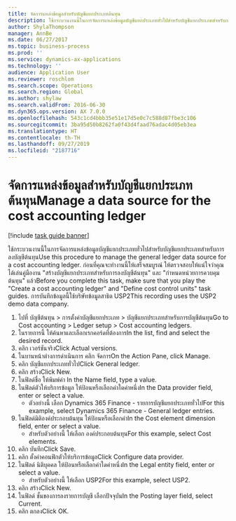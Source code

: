 ```yaml
---
title: จัดการแหล่งข้อมูลสำหรับบัญชีแยกประเภทต้นทุน
description: ใช้กระบวนงานนี้ในการจัดการแหล่งข้อมูลบัญชีแยกประเภททั่วไปสำหรับบัญชีแยกประเภทสำหรับการลงบัญชีต้นทุน
author: ShylaThompson
manager: AnnBe
ms.date: 06/27/2017
ms.topic: business-process
ms.prod: ''
ms.service: dynamics-ax-applications
ms.technology: ''
audience: Application User
ms.reviewer: roschlom
ms.search.scope: Operations
ms.search.region: Global
ms.author: shylaw
ms.search.validFrom: 2016-06-30
ms.dyn365.ops.version: AX 7.0.0
ms.openlocfilehash: 543c1cd4bbb35e51e17d5e0c7c588d87fbe3c106
ms.sourcegitcommit: 3ba95d50b8262fa0f43d4faad76adac4d05eb3ea
ms.translationtype: HT
ms.contentlocale: th-TH
ms.lasthandoff: 09/27/2019
ms.locfileid: "2187716"
---
```

# <a name="manage-a-data-source-for-the-cost-accounting-ledger"></a><span data-ttu-id="dc915-103">จัดการแหล่งข้อมูลสำหรับบัญชีแยกประเภทต้นทุน</span><span class="sxs-lookup"><span data-stu-id="dc915-103">Manage a data source for the cost accounting ledger</span></span>

[!include [task guide banner](../../includes/task-guide-banner.md)]

<span data-ttu-id="dc915-104">ใช้กระบวนงานนี้ในการจัดการแหล่งข้อมูลบัญชีแยกประเภททั่วไปสำหรับบัญชีแยกประเภทสำหรับการลงบัญชีต้นทุน</span><span class="sxs-lookup"><span data-stu-id="dc915-104">Use this procedure to manage the general ledger data source for a cost accounting ledger.</span></span> <span data-ttu-id="dc915-105">ก่อนที่คุณจะทำงานนี้ให้เสร็จสมบูรณ์ ให้ตรวจสอบให้แน่ใจว่าคุณได้เล่นคู่มืองาน "สร้างบัญชีแยกประเภทสำหรับการลงบัญชีต้นทุน" และ "กำหนดหน่วยการควบคุมต้นทุน" แล้ว</span><span class="sxs-lookup"><span data-stu-id="dc915-105">Before you complete this task, make sure that you play the "Create a cost accounting ledger" and "Define cost control units" task guides.</span></span> <span data-ttu-id="dc915-106">การบันทึกข้อมูลนี้ใช้บริษัทข้อมูลสาธิต USP2</span><span class="sxs-lookup"><span data-stu-id="dc915-106">This recording uses the USP2 demo data company.</span></span>

1. <span data-ttu-id="dc915-107">ไปที่ บัญชีต้นทุน > การตั้งค่าบัญชีแยกประเภท > บัญชีแยกประเภทสำหรับการบัญชีต้นทุน</span><span class="sxs-lookup"><span data-stu-id="dc915-107">Go to Cost accounting > Ledger setup > Cost accounting ledgers.</span></span>
2. <span data-ttu-id="dc915-108">ในรายการนี้ ให้ค้นหาและเลือกเรกคอร์ดที่ต้องการ</span><span class="sxs-lookup"><span data-stu-id="dc915-108">In the list, find and select the desired record.</span></span>
3. <span data-ttu-id="dc915-109">คลิก เวอร์ชันจริง</span><span class="sxs-lookup"><span data-stu-id="dc915-109">Click Actual versions.</span></span>
4. <span data-ttu-id="dc915-110">ในบานหน้าต่างการดำเนินการ คลิก จัดการ</span><span class="sxs-lookup"><span data-stu-id="dc915-110">On the Action Pane, click Manage.</span></span>
5. <span data-ttu-id="dc915-111">คลิก บัญชีแยกประเภททั่วไป</span><span class="sxs-lookup"><span data-stu-id="dc915-111">Click General ledger.</span></span>
6. <span data-ttu-id="dc915-112">คลิก สร้าง</span><span class="sxs-lookup"><span data-stu-id="dc915-112">Click New.</span></span>
7. <span data-ttu-id="dc915-113">ในฟิลด์ชื่อ ให้พิมพ์ค่า </span><span class="sxs-lookup"><span data-stu-id="dc915-113">In the Name field, type a value.</span></span>
8. <span data-ttu-id="dc915-114">ในฟิลด์ตัวให้บริการข้อมูล ให้ป้อนหรือเลือกค่าใดค่าหนึ่ง</span><span class="sxs-lookup"><span data-stu-id="dc915-114">In the Data provider field, enter or select a value.</span></span>
    * <span data-ttu-id="dc915-115">ตัวอย่างนี้ เลือก Dynamics 365 Finance - รายการบัญชีแยกประเภททั่วไป</span><span class="sxs-lookup"><span data-stu-id="dc915-115">For this example, select Dynamics 365 Finance - General ledger entries.</span></span>  
9. <span data-ttu-id="dc915-116">ในฟิลด์มิติองค์ประกอบต้นทุน ให้ป้อนหรือเลือกค่า</span><span class="sxs-lookup"><span data-stu-id="dc915-116">In the Cost element dimension field, enter or select a value.</span></span>
    * <span data-ttu-id="dc915-117">สำหรับตัวอย่างนี้ ให้เลือก องค์ประกอบต้นทุน</span><span class="sxs-lookup"><span data-stu-id="dc915-117">For this example, select Cost elements.</span></span>  
10. <span data-ttu-id="dc915-118">คลิก บันทึก</span><span class="sxs-lookup"><span data-stu-id="dc915-118">Click Save.</span></span>
11. <span data-ttu-id="dc915-119">คลิก ตั้งค่าคอนฟิกตัวให้บริการข้อมูล</span><span class="sxs-lookup"><span data-stu-id="dc915-119">Click Configure data provider.</span></span>
12. <span data-ttu-id="dc915-120">ในฟิลด์ นิติบุคคล ให้ป้อนหรือเลือกค่าใดค่าหนึ่ง</span><span class="sxs-lookup"><span data-stu-id="dc915-120">In the Legal entity field, enter or select a value.</span></span>
    * <span data-ttu-id="dc915-121">สำหรับตัวอย่างนี้ ให้เลือก USP2</span><span class="sxs-lookup"><span data-stu-id="dc915-121">For this example, select USP2.</span></span>  
13. <span data-ttu-id="dc915-122">คลิก สร้าง</span><span class="sxs-lookup"><span data-stu-id="dc915-122">Click New.</span></span>
14. <span data-ttu-id="dc915-123">ในฟิลด์ ชั้นของการลงรายการบัญชี เลือกปัจจุบัน</span><span class="sxs-lookup"><span data-stu-id="dc915-123">In the Posting layer field, select Current.</span></span>
15. <span data-ttu-id="dc915-124">คลิก ตกลง</span><span class="sxs-lookup"><span data-stu-id="dc915-124">Click OK.</span></span>

